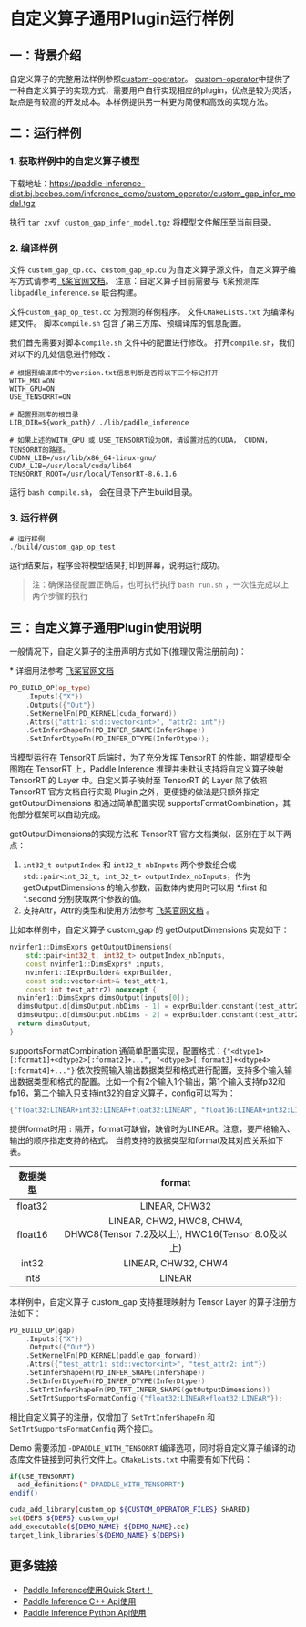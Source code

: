 # 自定义算子通用Plugin运行样例

## 一：背景介绍
自定义算子的完整用法样例参照[custom-operator](../custom-operator/README.md)。 [custom-operator](../custom-operator/README.md)中提供了一种自定义算子的实现方式，需要用户自行实现相应的plugin，优点是较为灵活，缺点是有较高的开发成本。本样例提供另一种更为简便和高效的实现方法。

## 二：运行样例

### 1. 获取样例中的自定义算子模型

下载地址：https://paddle-inference-dist.bj.bcebos.com/inference_demo/custom_operator/custom_gap_infer_model.tgz

执行 `tar zxvf custom_gap_infer_model.tgz` 将模型文件解压至当前目录。

### 2. 编译样例

文件 `custom_gap_op.cc`、`custom_gap_op.cu` 为自定义算子源文件，自定义算子编写方式请参考[飞桨官网文档](https://www.paddlepaddle.org.cn/documentation/docs/zh/guides/index_cn.html)。
注意：自定义算子目前需要与飞桨预测库 `libpaddle_inference.so` 联合构建。

文件`custom_gap_op_test.cc` 为预测的样例程序。
文件`CMakeLists.txt` 为编译构建文件。
脚本`compile.sh` 包含了第三方库、预编译库的信息配置。

我们首先需要对脚本`compile.sh` 文件中的配置进行修改。
打开`compile.sh`，我们对以下的几处信息进行修改：

```shell
# 根据预编译库中的version.txt信息判断是否将以下三个标记打开
WITH_MKL=ON
WITH_GPU=ON
USE_TENSORRT=ON

# 配置预测库的根目录
LIB_DIR=${work_path}/../lib/paddle_inference

# 如果上述的WITH_GPU 或 USE_TENSORRT设为ON，请设置对应的CUDA， CUDNN， TENSORRT的路径。
CUDNN_LIB=/usr/lib/x86_64-linux-gnu/
CUDA_LIB=/usr/local/cuda/lib64
TENSORRT_ROOT=/usr/local/TensorRT-8.6.1.6
```

运行 `bash compile.sh`， 会在目录下产生build目录。

### 3. 运行样例

```shell
# 运行样例
./build/custom_gap_op_test
```

运行结束后，程序会将模型结果打印到屏幕，说明运行成功。

> 注：确保路径配置正确后，也可执行执行 `bash run.sh` ，一次性完成以上两个步骤的执行

## 三：自定义算子通用Plugin使用说明

一般情况下，自定义算子的注册声明方式如下(推理仅需注册前向)：

\* 详细用法参考 [飞桨官网文档](https://www.paddlepaddle.org.cn/documentation/docs/zh/guides/index_cn) 

```c++
PD_BUILD_OP(op_type)
    .Inputs({"X"})
    .Outputs({"Out"})
    .SetKernelFn(PD_KERNEL(cuda_forward))
    .Attrs({"attr1: std::vector<int>", "attr2: int"})
    .SetInferShapeFn(PD_INFER_SHAPE(InferShape))
    .SetInferDtypeFn(PD_INFER_DTYPE(InferDtype));
```

当模型运行在 TensorRT 后端时，为了充分发挥 TensorRT 的性能，期望模型全图跑在 TensorRT 上，Paddle Inference 推理并未默认支持将自定义算子映射 TensorRT 的 Layer 中。自定义算子映射至 TensorRT 的 Layer 除了依照 TensorRT 官方文档自行实现 Plugin 之外，更便捷的做法是只额外指定 getOutputDimensions 和通过简单配置实现 supportsFormatCombination，其他部分框架可以自动完成。

getOutputDimensions的实现方法和 TensorRT 官方文档类似，区别在于以下两点：

1. `int32_t outputIndex` 和 `int32_t nbInputs` 两个参数组合成 `std::pair<int_32_t, int_32_t> outputIndex_nbInputs`，作为 getOutputDimensions 的输入参数，函数体内使用时可以用 *.first 和 *.second 分别获取两个参数的值。
2. 支持Attr，Attr的类型和使用方法参考 [飞桨官网文档](https://www.paddlepaddle.org.cn/documentation/docs/zh/guides/index_cn) 。

比如本样例中，自定义算子 custom_gap 的 getOutputDimensions 实现如下：
```c++
nvinfer1::DimsExprs getOutputDimensions(
    std::pair<int32_t, int32_t> outputIndex_nbInputs,
    const nvinfer1::DimsExprs* inputs,
    nvinfer1::IExprBuilder& exprBuilder,
    const std::vector<int>& test_attr1,
    const int test_attr2) noexcept {
  nvinfer1::DimsExprs dimsOutput(inputs[0]);
  dimsOutput.d[dimsOutput.nbDims - 1] = exprBuilder.constant(test_attr2);
  dimsOutput.d[dimsOutput.nbDims - 2] = exprBuilder.constant(test_attr2);
  return dimsOutput;
}
```

supportsFormatCombination 通简单配置实现，配置格式：`{"<dtype1>[:format1]+<dtype2>[:format2]+...", "<dtype3>[:format3]+<dtype4>[:format4]+..."}`
依次按照输入输出数据类型和格式进行配置，支持多个输入输出数据类型和格式的配置。比如一个有2个输入1个输出，第1个输入支持fp32和fp16，第二个输入只支持int32的自定义算子，config可以写为：
```c++
{"float32:LINEAR+int32:LINEAR+float32:LINEAR", "float16:LINEAR+int32:LINEAR+float16:LINEAR"}
```
提供format时用 `:` 隔开，format可缺省，缺省时为LINEAR。注意，要严格输入、输出的顺序指定支持的格式。
当前支持的数据类型和format及其对应关系如下表。

| 数据类型 | format |
| :---: | :---: |
| float32 | LINEAR, CHW32 | 
| float16 | LINEAR, CHW2, HWC8, CHW4, <br> DHWC8(Tensor 7.2及以上), HWC16(Tensor 8.0及以上)| 
| int32 | LINEAR, CHW32, CHW4 | 
| int8 | LINEAR| 

本样例中，自定义算子 custom_gap 支持推理映射为 Tensor Layer 的算子注册方法如下：
```c++
PD_BUILD_OP(gap)
    .Inputs({"X"})
    .Outputs({"Out"})
    .SetKernelFn(PD_KERNEL(paddle_gap_forward))
    .Attrs({"test_attr1: std::vector<int>", "test_attr2: int"})
    .SetInferShapeFn(PD_INFER_SHAPE(InferShape))
    .SetInferDtypeFn(PD_INFER_DTYPE(InferDtype))
    .SetTrtInferShapeFn(PD_TRT_INFER_SHAPE(getOutputDimensions))
    .SetTrtSupportsFormatConfig({"float32:LINEAR+float32:LINEAR"});
```
相比自定义算子的注册，仅增加了 `SetTrtInferShapeFn` 和 `SetTrtSupportsFormatConfig` 两个接口。

Demo 需要添加 `-DPADDLE_WITH_TENSORRT` 编译选项，同时将自定义算子编译的动态库文件链接到可执行文件上。`CMakeLists.txt` 中需要有如下代码：
```bash
if(USE_TENSORRT)
  add_definitions("-DPADDLE_WITH_TENSORRT")
endif()

cuda_add_library(custom_op ${CUSTOM_OPERATOR_FILES} SHARED)
set(DEPS ${DEPS} custom_op)
add_executable(${DEMO_NAME} ${DEMO_NAME}.cc)
target_link_libraries(${DEMO_NAME} ${DEPS})
```


## 更多链接
- [Paddle Inference使用Quick Start！](https://www.paddlepaddle.org.cn/inference/master/guides/quick_start/index_quick_start.html)
- [Paddle Inference C++ Api使用](https://www.paddlepaddle.org.cn/inference/master/api_reference/cxx_api_doc/cxx_api_index.html)
- [Paddle Inference Python Api使用](https://www.paddlepaddle.org.cn/inference/master/api_reference/python_api_doc/python_api_index.html)
